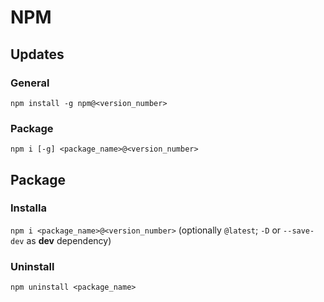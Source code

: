# NPM

## Updates

### General
`npm install -g npm@<version_number>`

### Package
`npm i [-g] <package_name>@<version_number>`

## Package

### Installa
`npm i <package_name>@<version_number>` (optionally `@latest`; `-D` or `--save-dev` as **dev** dependency)

### Uninstall

`npm uninstall <package_name>`
